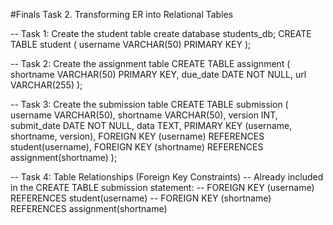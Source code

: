 #Finals Task 2. Transforming ER into Relational Tables

-- Task 1: Create the student table
create database students_db;
CREATE TABLE student (
    username VARCHAR(50) PRIMARY KEY
);

-- Task 2: Create the assignment table
CREATE TABLE assignment (
    shortname VARCHAR(50) PRIMARY KEY,
    due_date DATE NOT NULL,
    url VARCHAR(255)
);

-- Task 3: Create the submission table
CREATE TABLE submission (
    username VARCHAR(50),
    shortname VARCHAR(50),
    version INT,
    submit_date DATE NOT NULL,
    data TEXT,
    PRIMARY KEY (username, shortname, version),
    FOREIGN KEY (username) REFERENCES student(username),
    FOREIGN KEY (shortname) REFERENCES assignment(shortname)
);

-- Task 4:  Table Relationships (Foreign Key Constraints)
-- Already included in the CREATE TABLE submission statement:
-- FOREIGN KEY (username) REFERENCES student(username)
-- FOREIGN KEY (shortname) REFERENCES assignment(shortname)


